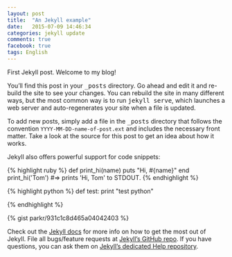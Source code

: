 ```yaml
---
layout: post
title:  "An Jekyll example"
date:   2015-07-09 14:46:34
categories: jekyll update
comments: true
facebook: true
tags: English
---
```

<p class="excerpt">
<!--excerpt-->
First Jekyll post. Welcome to my blog!
<!--excerpt-->
</p>
You’ll find this post in your <kbd>_posts</kbd> directory. Go ahead and edit it and re-build the site to see your changes. You can rebuild the site in many different ways, but the most common way is to run <kbd>jekyll serve</kbd>, which launches a web server and auto-regenerates your site when a file is updated.

<!--break-->

To add new posts, simply add a file in the <kbd>_posts</kbd> directory that follows the convention `YYYY-MM-DD-name-of-post.ext` and includes the necessary front matter. Take a look at the source for this post to get an idea about how it works.

Jekyll also offers powerful support for code snippets:

{% highlight ruby %}
def print_hi(name)
  puts "Hi, #{name}"
end
print_hi('Tom')
#=> prints 'Hi, Tom' to STDOUT.
{% endhighlight %}

{% highlight python %}
def test:
    print "test python"

{% endhighlight %}

{% gist parkr/931c1c8d465a04042403 %}

Check out the [Jekyll docs][jekyll] for more info on how to get the most out of Jekyll. File all bugs/feature requests at [Jekyll’s GitHub repo][jekyll-gh]. If you have questions, you can ask them on [Jekyll’s dedicated Help repository][jekyll-help].

[jekyll]:      http://jekyllrb.com
[jekyll-gh]:   https://github.com/jekyll/jekyll
[jekyll-help]: https://github.com/jekyll/jekyll-help
